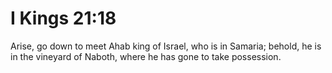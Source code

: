 # I Kings 21:18

Arise, go down to meet Ahab king of Israel, who is in Samaria; behold, he is in the vineyard of Naboth, where he has gone to take possession.
